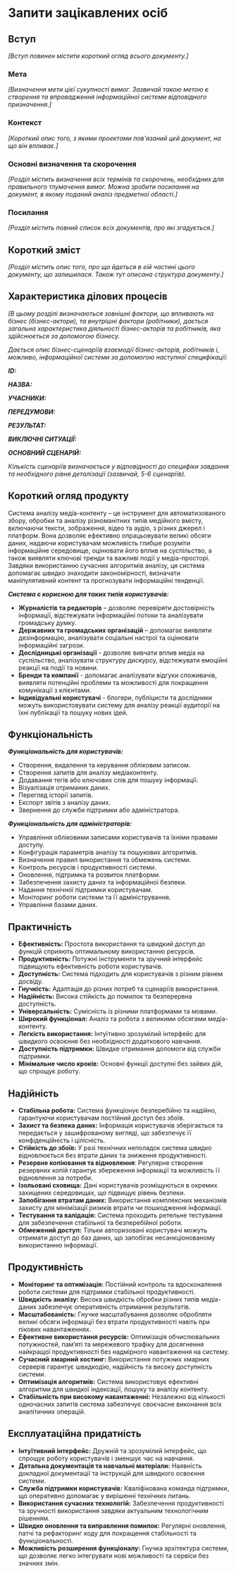# Запити зацікавлених осіб

## Вступ

*[Вступ повинен містити короткий огляд всього документу.]*

### Мета 

*[Визначення мети цієї сукупності вимог. Зазвичай такою метою є створення та впровадження 
 інформаційної системи відповідного призначення.]*

### Контекст

*[Короткий опис того, з якими проектами пов'язаний цей документ, на що він впливає.]*


### Основні визначення та скорочення

*[Розділ містить визначення всіх термінів та скорочень, необхідних для правильного
тлумачення вимог. Можна зробити посилання на документ, в якому поданий аналіз предметної області.]*


### Посилання

*[Розділ містить повний список всіх документів, про які згадується.]*


## Короткий зміст

*[Розділ містить опис того, про що йдеться в еій частині цього документу, що залишилася. 
Також тут описана структура документу.]*

## Характеристика ділових процесів

*[В цьому розділі визначаються зовнішні фактори, що впливають на бізнес (бізнес-актори), 
та внутрішні фактори (робітники), дається загальна характеристика діяльності бізнес-акторів 
та робітників, яка здійснюється за допомогою бізнесу.*

*Дається опис бізнес-сценаріїв взаємодії бізнес-акторів, робітників і, можливо, інформаційної системи за допомогою наступної
специфікації:*

   
***ID:***
    
***НАЗВА:***
    
***УЧАСНИКИ:***

***ПЕРЕДУМОВИ:***

***РЕЗУЛЬТАТ:***

***ВИКЛЮЧНІ СИТУАЦІЇ:***

***ОСНОВНИЙ СЦЕНАРІЙ:***

*Кількість сценаріїв визначається у відповідності до специфіки завдання та необхідного 
рівня деталізації (зазвичай, 5-6 сценаріїв).*

## Короткий огляд продукту

Система аналізу медіа-контенту – це інструмент для автоматизованого збору, обробки та аналізу різноманітних типів медійного вмісту, включаючи тексти, зображення, відео та аудіо, з різних джерел і платформ. Вона дозволяє ефективно опрацьовувати великі обсяги даних, надаючи користувачам можливість глибше розуміти інформаційне середовище, оцінювати його вплив на суспільство, а також виявляти ключові тренди та важливі події у медіа-просторі. Завдяки використанню сучасних алгоритмів аналізу, ця система допомагає швидко знаходити закономірності, визначати маніпулятивний контент та прогнозувати інформаційні тенденції.

***Система є корисною для таких типів користувачів:***
* **Журналістів та редакторів** – дозволяє перевіряти достовірність інформації, відстежувати інформаційні потоки та аналізувати громадську думку.
* **Державних та громадських організацій** – допомагає виявляти дезінформацію, аналізувати соціальні настрої та оцінювати інформаційні загрози.
* **Дослідницькі організації** - дозволяє вивчати вплив медіа на суспільство, аналізувати структуру дискурсу, відстежувати емоційні реакції на події та новини.
* **Бренди та компанії** - допомагає аналізувати відгуки споживачів, виявляти потенційні проблеми та можливості для покращення комунікації з клієнтами.
* **Індивідуальні користувачі** - блогери, публіцисти та дослідники можуть використовувати систему для аналізу реакції аудиторії на їхні публікації та пошуку нових ідей.

## Функціональність

***Функціональність для користувачів:***
* Створення, видалення та керування обліковим записом.
* Створення запитів для аналізу медіаконтенту.
* Додавання тегів або ключових слів для пошуку інформації.
* Візуалізація отриманих даних.
* Перегляд історії запитів.
* Експорт звітів з аналізу даних.
* Звернення до служби підтримки або адміністратора.

***Функціональність для адміністраторів:***
* Управління обліковими записами користувачів та їхніми правами доступу.
* Конфігурація параметрів аналізу та пошукових алгоритмів.
* Визначення правил використання та обмежень системи.
* Контроль ресурсів і продуктивності системи.
* Оновлення, підтримка та розвиток платформи.
* Забезпечення захисту даних та інформаційної безпеки.
* Надання технічної підтримки користувачам.
* Моніторинг роботи системи та її адміністрування.
* Управління базами даних.

## Практичність

* **Ефективність:** Простота використання та швидкий доступ до функцій сприяють оптимальному використанню ресурсів.
* **Продуктивність:** Потужні інструменти та зручний інтерфейс підвищують ефективність роботи користувачів.
* **Доступність:** Система підходить для користувачів з різним рівнем досвіду.
* **Гнучкість:** Адаптація до різних потреб та сценаріїв використання.
* **Надійність:** Висока стійкість до помилок та безперервна доступність.
* **Універсальність:** Сумісність із різними платформами та мовами.
* **Широкий функціонал:** Аналіз та робота з великими обсягами медіа-контенту.
* **Легкість використання:** Інтуїтивно зрозумілий інтерфейс для швидкого освоєння без необхідності додаткового навчання.
* **Доступність підтримки:** Швидке отримання допомоги від служби підтримки.
* **Мінімальне число кроків:** Основні функції доступні без зайвих дій, що спрощує роботу.


## Надійність

* **Стабільна робота:** Система функціонує безперебійно та надійно, гарантуючи користувачам постійний доступ без збоїв.
* **Захист та безпека даних:** Інформація користувачів зберігається та передається у зашифрованому вигляді, що забезпечує її конфіденційність і цілісність.
* **Стійкість до збоїв:** У разі технічних неполадок система швидко відновлюється без втрати даних та зниження продуктивності.
* **Резервне копіювання та відновлення**: Регулярне створення резервних копій гарантує збереження інформації та можливість її відновлення за потреби.
* **Ізольовані сховища:** Дані користувачів розміщуються в окремих захищених середовищах, що підвищує рівень безпеки.
* **Запобігання втратам даних:** Використання комплексних механізмів захисту для мінімізації ризиків втрати чи пошкодження інформації.
* **Тестування та валідація:** Система проходить ретельне тестування для забезпечення стабільної та безперебійної роботи.
* **Обмежений доступ:** Тільки авторизовані користувачі можуть отримати доступ до баз даних, що запобігає несанкціонованому використанню інформації.

## Продуктивність

* **Моніторинг та оптимізація:** Постійний контроль та вдосконалення роботи системи для підтримки стабільної продуктивності.
* **Швидкість аналізу:** Висока швидкість обробки різних типів медіа-даних забезпечує оперативність отримання результатів.
* **Масштабованість:** Гнучке масштабування дозволяє обробляти великі обсяги інформації без втрати продуктивності навіть при пікових навантаженнях.
* **Ефективне використання ресурсів:** Оптимізація обчислювальних потужностей, пам’яті та мережевого трафіку для досягнення найкращої продуктивності без надмірного навантаження на систему.
* **Сучасний хмарний хостинг:** Використання потужних хмарних серверів гарантує швидкодію, надійність та високу доступність системи.
* **Оптимізація алгоритмів:** Система використовує ефективні алгоритми для швидкої індексації, пошуку та аналізу контенту.
* **Стабільність при високому навантаженні:** Незалежно від кількості одночасних запитів система забезпечує своєчасне виконання всіх аналітичних операцій.

## Експлуатаційна придатність

* **Інтуїтивний інтерфейс:** Дружній та зрозумілий інтерфейс, що спрощує роботу користувачів і зменшує час на навчання.
* **Детальна документація та навчальні матеріали:** Наявність докладної документації та інструкцій для швидкого освоєння системи.
* **Служба підтримки користувачів:** Кваліфікована команда підтримки, що оперативно допомагає у вирішенні технічних питань.
* **Використання сучасних технологій:** Забезпечення продуктивності та зручності використання завдяки актуальним технологічним рішенням.
* **Швидке оновлення та виправлення помилок:** Регулярні оновлення, патчі та рефакторинг коду для покращення стабільності та функціональності.
* **Можливість розширення функціоналу:** Гнучка архітектура системи, що дозволяє легко інтегрувати нові можливості та сервіси без значних змін.



